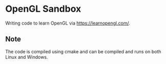 # OpenGL Sandbox
Writing code to learn OpenGL via https://learnopengl.com/.

## Note
The code is compiled using cmake and can be compiled and runs on both Linux and Windows.
